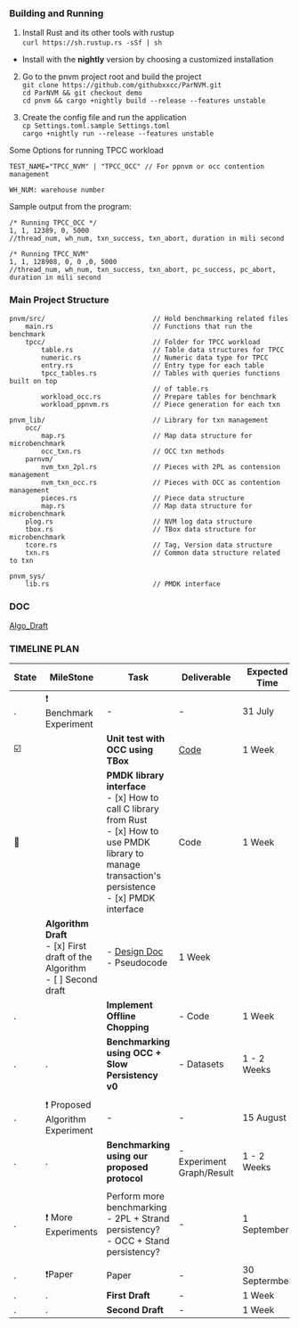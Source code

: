 ### Building and Running ### 
1) Install Rust and its other tools with rustup   
`curl https://sh.rustup.rs -sSf | sh`
- Install with the **nightly** version by choosing a customized installation 

2) Go to the pnvm project root and build the project  
`git clone https://github.com/githubxxcc/ParNVM.git`  
`cd ParNVM && git checkout demo`  
`cd pnvm && cargo +nightly build --release --features unstable`  

3) Create the config file and run the application  
`cp Settings.toml.sample Settings.toml`  
`cargo +nightly run --release --features unstable`  

Some Options for running TPCC workload
```
TEST_NAME="TPCC_NVM" | "TPCC_OCC" // For ppnvm or occ contention management 

WH_NUM: warehouse number 
```

Sample output from the program: 
```
/* Running TPCC_OCC */
1, 1, 12389, 0, 5000
//thread_num, wh_num, txn_success, txn_abort, duration in mili second

/* Running TPCC_NVM"
1, 1, 128908, 0, 0 ,0, 5000
//thread_num, wh_num, txn_success, txn_abort, pc_success, pc_abort, duration in mili second

```


### Main Project Structure ###

```
pnvm/src/                           // Hold benchmarking related files
    main.rs                         // Functions that run the benchmark
    tpcc/                           // Folder for TPCC workload
        table.rs                    // Table data structures for TPCC
        numeric.rs                  // Numeric data type for TPCC
        entry.rs                    // Entry type for each table
        tpcc_tables.rs              // Tables with queries functions built on top 
                                    // of table.rs
        workload_occ.rs             // Prepare tables for benchmark
        workload_ppnvm.rs           // Piece generation for each txn

pnvm_lib/                           // Library for txn management
    occ/
        map.rs                      // Map data structure for microbenchmark
        occ_txn.rs                  // OCC txn methods
    parnvm/
        nvm_txn_2pl.rs              // Pieces with 2PL as contension management
        nvm_txn_occ.rs              // Pieces with OCC as contention management
        pieces.rs                   // Piece data structure
        map.rs                      // Map data structure for microbenchmark
    plog.rs                         // NVM log data structure
    tbox.rs                         // TBox data structure for microbenchmark
    tcore.rs                        // Tag, Version data structure 
    txn.rs                          // Common data structure related to txn

pnvm_sys/
    lib.rs                          // PMDK interface 

```


### DOC ###
[Algo_Draft](doc/Algo_Draft.md)  



### TIMELINE PLAN ###  
State | MileStone | Task | Deliverable | Expected Time 
--- | --- | --- | ---|--- 
. | :heavy_exclamation_mark: Benchmark Experiment | - | - | 31 July 
:ballot_box_with_check: |  | **Unit test with OCC using TBox** | [Code](https://github.com/githubxxcc/ParNVM/tree/master/pnvm_lib/src) | 1 Week 
:construction: |  | **PMDK library interface** <br /> - [x] How to call C library from Rust <br /> - [x] How to use PMDK library to manage transaction's persistence <br /> - [x] PMDK interface<br /> | Code | 1 Week 
 |  | **Algorithm Draft**  <br /> - [x] First draft of the Algorithm <br /> - [ ]  Second draft | - [Design Doc](https://github.com/githubxxcc/ParNVM/blob/master/doc/Algo_Draft.md)<br /> -  Pseudocode | 1 Week 
 . | | **Implement Offline Chopping** | - Code | 1 Week 
. | . | **Benchmarking using OCC + Slow Persistency v0** | - Datasets | 1 - 2 Weeks 
 |  |  |  |  
. | :heavy_exclamation_mark: Proposed Algorithm Experiment | - | - | 15 August 
. | . | **Benchmarking using our proposed protocol** | - Experiment Graph/Result | 1 - 2 Weeks 
 |  |  |  |  
. | :exclamation: More Experiments | Perform more benchmarking <br /> - 2PL + Strand persistency?<br /> - OCC + Stand persistency? | - | 1 September 
 |  |  |  |  
. | :heavy_exclamation_mark:Paper | Paper | - | 30 Septermber 
. | . | **First Draft** | - | 1 Week 
. | . | **Second Draft** | - | 1 Week 









